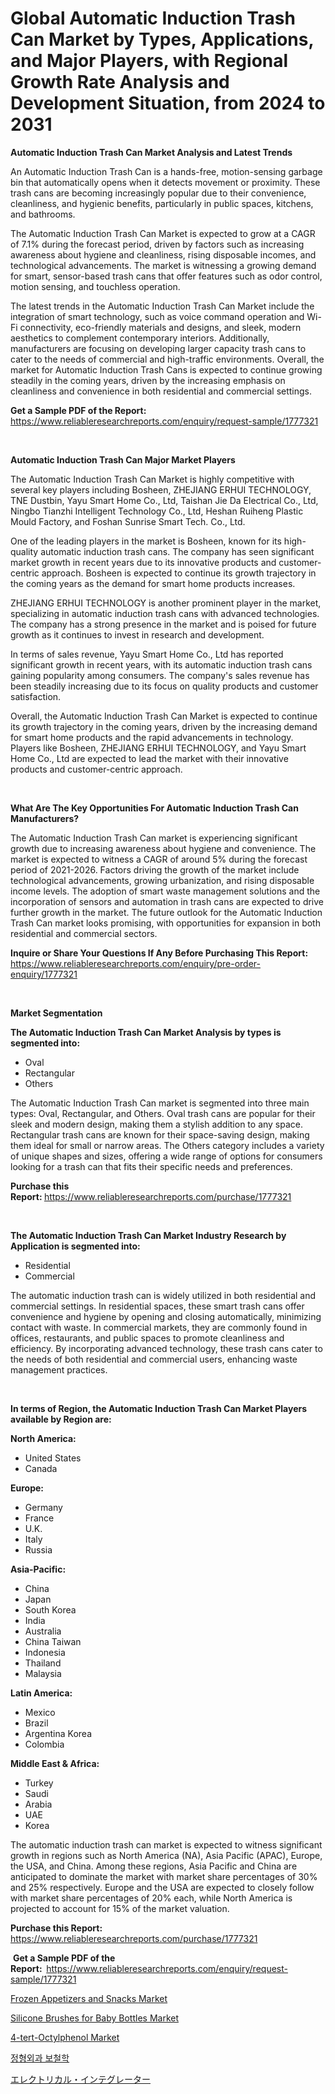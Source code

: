 <p><h1>Global Automatic Induction Trash Can Market by Types, Applications, and Major Players, with Regional Growth Rate Analysis and Development Situation, from 2024 to 2031</h1></p><p><strong>Automatic Induction Trash Can Market Analysis and Latest Trends</strong></p>
<p><p>An Automatic Induction Trash Can is a hands-free, motion-sensing garbage bin that automatically opens when it detects movement or proximity. These trash cans are becoming increasingly popular due to their convenience, cleanliness, and hygienic benefits, particularly in public spaces, kitchens, and bathrooms.</p><p>The Automatic Induction Trash Can Market is expected to grow at a CAGR of 7.1% during the forecast period, driven by factors such as increasing awareness about hygiene and cleanliness, rising disposable incomes, and technological advancements. The market is witnessing a growing demand for smart, sensor-based trash cans that offer features such as odor control, motion sensing, and touchless operation.</p><p>The latest trends in the Automatic Induction Trash Can Market include the integration of smart technology, such as voice command operation and Wi-Fi connectivity, eco-friendly materials and designs, and sleek, modern aesthetics to complement contemporary interiors. Additionally, manufacturers are focusing on developing larger capacity trash cans to cater to the needs of commercial and high-traffic environments. Overall, the market for Automatic Induction Trash Cans is expected to continue growing steadily in the coming years, driven by the increasing emphasis on cleanliness and convenience in both residential and commercial settings.</p></p>
<p><strong>Get a Sample PDF of the Report:&nbsp;</strong> <a href="https://www.reliableresearchreports.com/enquiry/request-sample/1777321">https://www.reliableresearchreports.com/enquiry/request-sample/1777321</a></p>
<p>&nbsp;</p>
<p><strong>Automatic Induction Trash Can Major Market Players</strong></p>
<p><p>The Automatic Induction Trash Can Market is highly competitive with several key players including Bosheen, ZHEJIANG ERHUI TECHNOLOGY, TNE Dustbin, Yayu Smart Home Co., Ltd, Taishan Jie Da Electrical Co., Ltd, Ningbo Tianzhi Intelligent Technology Co., Ltd, Heshan Ruiheng Plastic Mould Factory, and Foshan Sunrise Smart Tech. Co., Ltd. </p><p>One of the leading players in the market is Bosheen, known for its high-quality automatic induction trash cans. The company has seen significant market growth in recent years due to its innovative products and customer-centric approach. Bosheen is expected to continue its growth trajectory in the coming years as the demand for smart home products increases.</p><p>ZHEJIANG ERHUI TECHNOLOGY is another prominent player in the market, specializing in automatic induction trash cans with advanced technologies. The company has a strong presence in the market and is poised for future growth as it continues to invest in research and development.</p><p>In terms of sales revenue, Yayu Smart Home Co., Ltd has reported significant growth in recent years, with its automatic induction trash cans gaining popularity among consumers. The company's sales revenue has been steadily increasing due to its focus on quality products and customer satisfaction.</p><p>Overall, the Automatic Induction Trash Can Market is expected to continue its growth trajectory in the coming years, driven by the increasing demand for smart home products and the rapid advancements in technology. Players like Bosheen, ZHEJIANG ERHUI TECHNOLOGY, and Yayu Smart Home Co., Ltd are expected to lead the market with their innovative products and customer-centric approach.</p></p>
<p>&nbsp;</p>
<p><strong>What Are The Key Opportunities For Automatic Induction Trash Can Manufacturers?</strong></p>
<p><p>The Automatic Induction Trash Can market is experiencing significant growth due to increasing awareness about hygiene and convenience. The market is expected to witness a CAGR of around 5% during the forecast period of 2021-2026. Factors driving the growth of the market include technological advancements, growing urbanization, and rising disposable income levels. The adoption of smart waste management solutions and the incorporation of sensors and automation in trash cans are expected to drive further growth in the market. The future outlook for the Automatic Induction Trash Can market looks promising, with opportunities for expansion in both residential and commercial sectors.</p></p>
<p><strong>Inquire or Share Your Questions If Any Before Purchasing This Report:</strong> <a href="https://www.reliableresearchreports.com/enquiry/pre-order-enquiry/1777321">https://www.reliableresearchreports.com/enquiry/pre-order-enquiry/1777321</a></p>
<p>&nbsp;</p>
<p><strong>Market Segmentation</strong></p>
<p><strong>The Automatic Induction Trash Can Market Analysis by types is segmented into:</strong></p>
<p><ul><li>Oval</li><li>Rectangular</li><li>Others</li></ul></p>
<p><p>The Automatic Induction Trash Can market is segmented into three main types: Oval, Rectangular, and Others. Oval trash cans are popular for their sleek and modern design, making them a stylish addition to any space. Rectangular trash cans are known for their space-saving design, making them ideal for small or narrow areas. The Others category includes a variety of unique shapes and sizes, offering a wide range of options for consumers looking for a trash can that fits their specific needs and preferences.</p></p>
<p><strong>Purchase this Report:&nbsp;</strong><a href="https://www.reliableresearchreports.com/purchase/1777321">https://www.reliableresearchreports.com/purchase/1777321</a></p>
<p>&nbsp;</p>
<p><strong>The Automatic Induction Trash Can Market Industry Research by Application is segmented into:</strong></p>
<p><ul><li>Residential</li><li>Commercial</li></ul></p>
<p><p>The automatic induction trash can is widely utilized in both residential and commercial settings. In residential spaces, these smart trash cans offer convenience and hygiene by opening and closing automatically, minimizing contact with waste. In commercial markets, they are commonly found in offices, restaurants, and public spaces to promote cleanliness and efficiency. By incorporating advanced technology, these trash cans cater to the needs of both residential and commercial users, enhancing waste management practices.</p></p>
<p>&nbsp;</p>
<p><strong>In terms of Region, the Automatic Induction Trash Can Market Players available by Region are:</strong></p>
<p>
    <p> <strong> North America: </strong>
        <ul>
            <li>United States</li>
            <li>Canada</li>
        </ul>
        </p> 
    <p> <strong> Europe: </strong>
        <ul>
            <li>Germany</li>
            <li>France</li>
            <li>U.K.</li>
            <li>Italy</li>
            <li>Russia</li>
        </ul>
        </p> 
    <p> <strong> Asia-Pacific: </strong>
        <ul>
            <li>China</li>
            <li>Japan</li>
            <li>South Korea</li>
            <li>India</li>
            <li>Australia</li>
            <li>China Taiwan</li>
            <li>Indonesia</li>
            <li>Thailand</li>
            <li>Malaysia</li>
        </ul>
        </p> 
    <p> <strong> Latin America: </strong>
        <ul>
            <li>Mexico</li>
            <li>Brazil</li>
            <li>Argentina Korea</li>
            <li>Colombia</li>
        </ul>
        </p> 
    <p> <strong> Middle East & Africa: </strong>
        <ul>
            <li>Turkey</li>
            <li>Saudi</li>
            <li>Arabia</li>
            <li>UAE</li>
            <li>Korea</li>
        </ul>
    </p>
    </p>
<p><p>The automatic induction trash can market is expected to witness significant growth in regions such as North America (NA), Asia Pacific (APAC), Europe, the USA, and China. Among these regions, Asia Pacific and China are anticipated to dominate the market with market share percentages of 30% and 25% respectively. Europe and the USA are expected to closely follow with market share percentages of 20% each, while North America is projected to account for 15% of the market valuation.</p></p>
<p><strong>Purchase this Report: </strong><a href="https://www.reliableresearchreports.com/purchase/1777321">https://www.reliableresearchreports.com/purchase/1777321</a></p>
<p>&nbsp;<strong>Get a Sample PDF of the Report:&nbsp;&nbsp;</strong><a href="https://www.reliableresearchreports.com/enquiry/request-sample/1777321">https://www.reliableresearchreports.com/enquiry/request-sample/1777321</a></p>
<p><strong></strong></p>
<p><p><a href="https://github.com/sonuprakash1/Market-Research-Report-List-2/blob/main/frozen-appetizers-and-snacks-market.md">Frozen Appetizers and Snacks Market</a></p><p><a href="https://issuu.com/reportprime-2/docs/silicone-brushes-for-baby-bottles-market-size-2030">Silicone Brushes for Baby Bottles Market</a></p><p><a href="https://issuu.com/reportprime-2/docs/4-tert-octylphenol-market-size-2030.pptx">4-tert-Octylphenol Market</a></p><p><a href="https://github.com/Madalyell456456/Market-Research-Report-List-1/blob/main/76267006205.md">정형외과 보철학</a></p><p><a href="https://github.com/ReyesKohler20231/Market-Research-Report-List-1/blob/main/74726007342.md">エレクトリカル・インテグレーター</a></p></p>